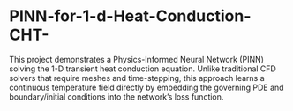 # PINN-for-1-d-Heat-Conduction-CHT-
This project demonstrates a Physics-Informed Neural Network (PINN) solving the 1-D transient heat conduction equation. Unlike traditional CFD solvers that require meshes and time-stepping, this approach learns a continuous temperature field directly by embedding the governing PDE and boundary/initial conditions into the network’s loss function.
